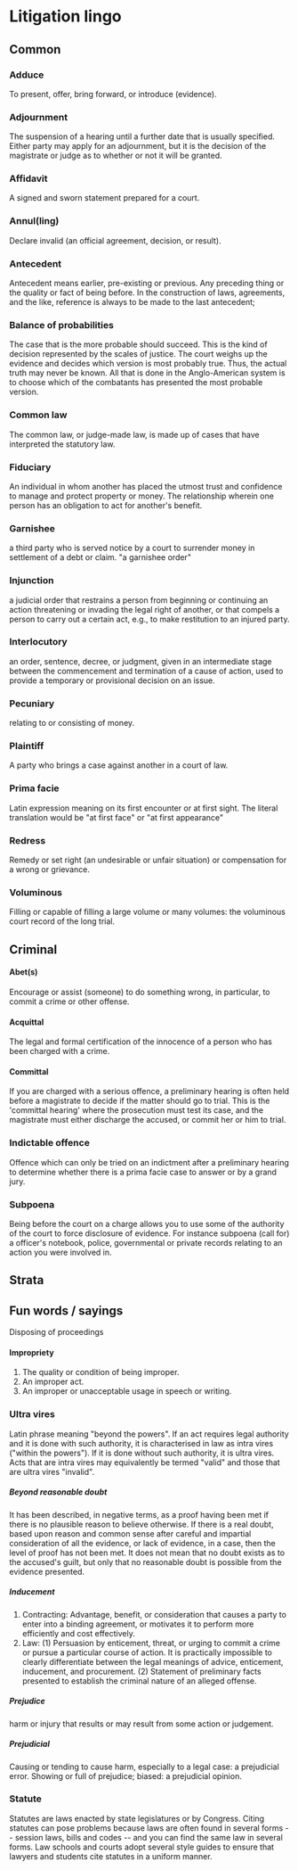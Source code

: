 # Litigation lingo


Common
-------------------------------------------------------------------------------

### Adduce
To present, offer, bring forward, or introduce (evidence).

### Adjournment
The suspension of a hearing until a further date that is usually specified. Either party may apply for an adjournment, but it is the decision of the magistrate or judge as to whether or not it will be granted.

### Affidavit
A signed and sworn statement prepared for a court.

### Annul(ling)
Declare invalid (an official agreement, decision, or result).

### Antecedent
Antecedent means earlier, pre-existing or previous. Any preceding thing or the quality or fact of being before. In the construction of laws, agreements, and the like, reference is always to be made to the last antecedent; 

### Balance of probabilities         
The case that is the more probable should succeed. This is the kind of decision represented by the scales of justice. The court weighs up the evidence and decides which version is most probably true. Thus, the actual truth may never be known. All that is done in the Anglo-American system is to choose which of the combatants has presented the most probable version.

### Common law
The common law, or judge-made law, is made up of cases that have interpreted the statutory law. 

### Fiduciary
An individual in whom another has placed the utmost trust and confidence to manage and protect property or money. The relationship wherein one person has an obligation to act for another's benefit.

### Garnishee
a third party who is served notice by a court to surrender money in settlement of a debt or claim.
"a garnishee order"

### Injunction
a judicial order that restrains a person from beginning or continuing an action threatening or invading the legal right of another, or that compels a person to carry out a certain act, e.g., to make restitution to an injured party.

### Interlocutory
an order, sentence, decree, or judgment, given in an intermediate stage between the commencement and termination of a cause of action, used to provide a temporary or provisional decision on an issue. 

### Pecuniary
relating to or consisting of money.

### Plaintiff
A party who brings a case against another in a court of law.

### Prima facie
Latin expression meaning on its first encounter or at first sight. The literal translation would be "at first face" or "at first appearance"

### Redress
Remedy or set right (an undesirable or unfair situation) or compensation for a wrong or grievance.

### Voluminous
Filling or capable of filling a large volume or many volumes: the voluminous court record of the long trial. 
 

Criminal
-------------------------------------------------------------------------------

#### Abet(s)
Encourage or assist (someone) to do something wrong, in particular, to commit a crime or other offense.

#### Acquittal
The legal and formal certification of the innocence of a person who has been charged with a crime.

#### Committal
If you are charged with a serious offence, a preliminary hearing is often held before a magistrate to decide if the matter should go to trial. This is the 'committal hearing' where the prosecution must test its case, and the magistrate must either discharge the accused, or commit her or him to trial. 

### Indictable offence
Offence which can only be tried on an indictment after a preliminary hearing to determine whether there is a prima facie case to answer or by a grand jury.

### Subpoena
Being before the court on a charge allows you to use some of the authority of the court to force disclosure of evidence. For instance subpoena (call for) a officer's notebook, police, governmental or private records relating to an action you were involved in.

 
Strata
-------------------------------------------------------------------------------





Fun words / sayings
-------------------------------------------------------------------------------

Disposing of proceedings

####  Impropriety
1. The quality or condition of being improper.
2. An improper act.
3. An improper or unacceptable usage in speech or writing.


### Ultra vires 
Latin phrase meaning "beyond the powers". If an act requires legal authority and it is done with such authority, it is characterised in law as intra vires ("within the powers"). If it is done without such authority, it is ultra vires. Acts that are intra vires may equivalently be termed "valid" and those that are ultra vires "invalid".






##### Beyond reasonable doubt
It has been described, in negative terms, as a proof having been met if there is no plausible reason to believe otherwise. If there is a real doubt, based upon reason and common sense after careful and impartial consideration of all the evidence, or lack of evidence, in a case, then the level of proof has not been met. 
It does not mean that no doubt exists as to the accused's guilt, but only that no reasonable doubt is possible from the evidence presented.


##### Inducement
1. Contracting: Advantage, benefit, or consideration that causes a party to enter into a binding agreement, or motivates it to perform more efficiently and cost effectively.
2. Law: (1) Persuasion by enticement, threat, or urging to commit a crime or pursue a particular course of action. It is practically impossible to clearly differentiate between the legal meanings of advice, enticement, inducement, and procurement. (2) Statement of preliminary facts presented to establish the criminal nature of an alleged offense.




##### Prejudice
harm or injury that results or may result from some action or judgement.

##### Prejudicial
Causing or tending to cause harm, especially to a legal case: a prejudicial error.
Showing or full of prejudice; biased: a prejudicial opinion.






### Statute
Statutes are laws enacted by state legislatures or by Congress. Citing statutes can pose problems because laws are often found in several forms -- session laws, bills and codes -- and you can find the same law in several forms. Law schools and courts adopt several style guides to ensure that lawyers and students cite statutes in a uniform manner.




 